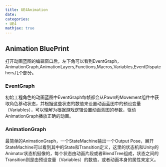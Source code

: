 ```yaml
---
title: UE4Animation
date: 
categories:
- UE4
mathjax: true
---
```


## Animation BluePrint

打开动画蓝图的编辑窗口后，左下角可以看到EventGraph，AnimationGraph,AnimationLayers,Functions,Macros,Variables,EventDispatchers几个部分。

### EventGraph

初始工程角色的动画蓝图中EventGraph每帧都会从Pawn的Movement组件中获取角色移动状态，并根据这些状态的数值来设置动画蓝图中的预设变量（Variables），可以理解为根据游戏逻辑设置动画蓝图的参数，驱动AnimationGraph播放正确的动画。

### AnimationGraph

最简单的AnimationGraph，一个StateMachine输出一个Output Pose，展开StateMachine可以看到其中的State和Transition定义，这里的状态机和Unity的Animator状态机挺像的，每个状态由动画片段或者BlendTree组成，状态之间的Transition则是由预设变量（Variables）的数值，或者动画本身的属性来定义。